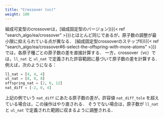 ```yaml
---
title: "Crossover (vc)"
weight: 100
---
```


組成可変型のcrossoverは，[組成固定型のバージョン]({{< ref "search_algo/ea/crossover" >}})とほとんど同じであるが，原子数の調整が最小限に抑えられている点が異なる．
[組成固定型crossoverのステップ6]({{< ref "search_algo/ea/crossover#6-select-the-offspring-with-more-atoms" >}})では，各原子種ごとの原子数の差を直接計算する．
一方，crossover（vc）では，`ll_nat` と `ul_nat` で定義された許容範囲に基づいて原子数の差を計算する．
例えば，次のようになる：

``` python
ll_nat = [4, 4, 4]
ul_nat = [8, 8, 8]
offspring_nat = [2, 6, 12]
nat_diff = [-2, 0, 4]
```

上記の例でいう `nat_diff` にあたる原子数の差が，許容値 `nat_diff_tole` を超えている場合は，この操作はやり直される．
そうでない場合は，原子数が `ll_nat` と `ul_nat` で定義された範囲に収まるように調整される．
